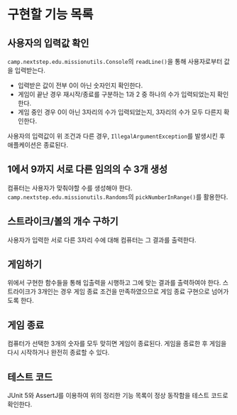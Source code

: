 # 구현할 기능 목록

## 사용자의 입력값 확인

`camp.nextstep.edu.missionutils.Console`의 `readLine()`을 통해 사용자로부터 값을 입력받는다.

- 입력받은 값이 전부 0이 아닌 숫자인지 확인한다.
- 게임이 끝난 경우 재시작/종료를 구분하는 1과 2 중 하나의 수가 입력되었는지 확인한다.
- 게임 중인 경우 0이 아닌 3자리의 수가 입력되었는지, 3자리의 수가 모두 다른지 확인한다.

사용자의 입력값이 위 조건과 다른 경우, `IllegalArgumentException`를 발생시킨 후 애플케이션은 종료된다.

## 1에서 9까지 서로 다른 임의의 수 3개 생성

컴퓨터는 사용자가 맞춰야할 수를 생성해야 한다.
`camp.nextstep.edu.missionutils.Randoms`의 `pickNumberInRange()`를 활용한다.

## 스트라이크/볼의 개수 구하기

사용자가 입력한 서로 다른 3자리 수에 대해 컴퓨터는 그 결과를 출력한다.

## 게임하기

위에서 구현한 함수들을 통해 입출력을 시행하고 그에 맞는 결과를 출력하여야 한다.
스트라이크가 3개인는 경우 게임 종료 조건을 만족하였으므로 게임 종료 구현으로 넘어가도록 한다.

## 게임 종료

컴퓨터가 선택한 3개의 숫자를 모두 맞히면 게임이 종료된다. 게임을 종료한 후 게임을 다시 시작하거나 완전히 종료할 수 있다.

## 테스트 코드

JUnit 5와 AssertJ를 이용하여 위의 정리한 기능 목록이 정상 동작함을 테스트 코드로 확인한다.



